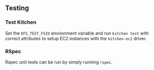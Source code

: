 ## Testing

### Test Kitchen

Set the `EFS_TEST_FSID` environment variable and run `kitchen test` with correct attributes to setup EC2 instances with the `kitchen-ec2` driver.

### RSpec

Rspec unit tests can be run by simply running `rspec`.
